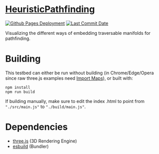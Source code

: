 # [HeuristicPathfinding](https://zalo.github.io/HeuristicPathfinding/)

<p align="left">
  <a href="https://github.com/zalo/HeuristicPathfinding/deployments/activity_log?environment=github-pages">
      <img src="https://github.com/zalo/HeuristicPathfinding/actions/workflows/main.yml/badge.svg" title="Github Pages Deployment"></a>
  <a href="https://github.com/zalo/HeuristicPathfinding/commits/master">
      <img src="https://img.shields.io/github/last-commit/zalo/HeuristicPathfinding" title="Last Commit Date"></a>
  <!--<a href="https://github.com/zalo/HeuristicPathfinding/blob/master/LICENSE">
      <img src="https://img.shields.io/github/license/zalo/HeuristicPathfinding" title="License: Apache V2"></a> -->
</p>

Visualizing the different ways of embedding traversable manifolds for pathfinding.

 # Building

This testbed can either be run without building (in Chrome/Edge/Opera since raw three.js examples need [Import Maps](https://caniuse.com/import-maps)), or built with:
```
npm install
npm run build
```
If building manually, make sure to edit the index .html to point from `"./src/main.js"` to `"./build/main.js"`.

 # Dependencies
 - [three.js](https://github.com/mrdoob/three.js/) (3D Rendering Engine)
 - [esbuild](https://github.com/evanw/esbuild/) (Bundler)
